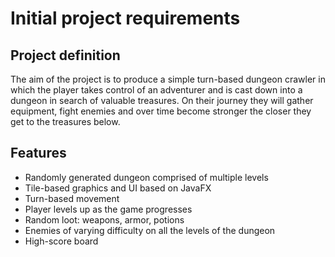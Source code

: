# Initial project requirements

## Project definition

The aim of the project is to produce a simple turn-based dungeon crawler in 
which the player takes control of an adventurer and is cast down into a dungeon 
in search of valuable treasures. On their journey they will gather
equipment, fight enemies and over time become stronger the closer they
get to the treasures below.

## Features

- Randomly generated dungeon comprised of multiple levels
- Tile-based graphics and UI based on JavaFX
- Turn-based movement
- Player levels up as the game progresses
- Random loot: weapons, armor, potions
- Enemies of varying difficulty on all the levels of the dungeon
- High-score board
